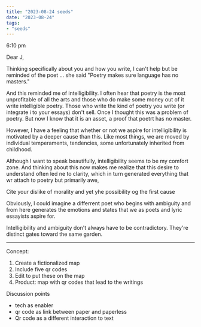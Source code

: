 ```yaml
---
title: "2023-08-24 seeds"
date: "2023-08-24"
tags:
- "seeds"
---
```

6:10 pm

Dear J,

Thinking specifically about you and how you write, I can't help but be reminded of the poet ... she said "Poetry makes sure language has no masters."

And this reminded me of intelligibility. I often hear that poetry is the most unprofitable of all the arts and those who do make some money out of it write intelligible poetry. Those who write the kind of poetry you write (or integrate i to your essays) don't sell. Once I thought this was a problem of poetry. But now I know that it is an asset, a proof that poetrt has no master.

However, I have a feeling that whether or not we aspire for intelligibility is motivated by a deeper cause than this. Like most things, we are moved by individual temperaments, tendencies, some unfortunately inherited from childhood.

Although I want to speak beautifully, intelligibility seems to be my comfort zone. And thinking about this now makes me realize that this desire to understand often led ne to clarity, which in turn generated everything that wr attach to poetry but primarily awe,

Cite your dislike of morality and yet yhe possibility og the first cause

Obviously, I could imagine a differrent poet who begins with ambiguity and from here generates the emotions and states that we as poets and lyric essayists aspire for.

Intelligibility and ambiguity don't always have to be contradictory. They're distinct gates toward the same garden.

---
Concept:

1. Create a fictionalized map
2. Include five qr codes
3. Edit to put these on the map
4. Product: map with qr codes that lead to the writings

Discussion points

- tech as enabler
- qr code as link between paper and paperless
- Qr code as a different interaction to text
